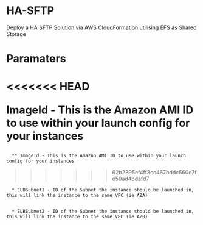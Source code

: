 # HA-SFTP
Deploy a HA SFTP Solution via AWS CloudFormation utilising EFS as Shared Storage

# Paramaters

<<<<<<< HEAD
      <p> ImageId - This is the Amazon AMI ID to use within your launch config for your instances </p>
=======
      ** ImageId - This is the Amazon AMI ID to use within your launch config for your instances
>>>>>>> 62b2395ef4ff3cc467bddc560e7fe50ad4bdafd7

      * ELBSubnet1 - ID of the Subnet the instance should be launched in, this will link the instance to the same VPC (ie AZA)
 
 
      * ELBSubnet2 - ID of the Subnet the instance should be launched in, this will link the instance to the same VPC (ie AZB)
       
       